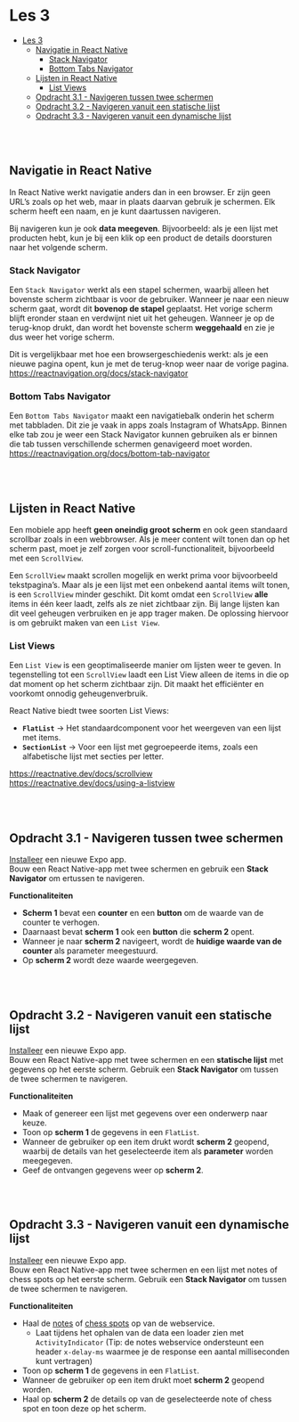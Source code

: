 # Les 3

- [Les 3](#les-3)
  - [Navigatie in React Native](#navigatie-in-react-native)
    - [Stack Navigator](#stack-navigator)
    - [Bottom Tabs Navigator](#bottom-tabs-navigator)
  - [Lijsten in React Native](#lijsten-in-react-native)
    - [List Views](#list-views)
  - [Opdracht 3.1 - Navigeren tussen twee schermen](#opdracht-31---navigeren-tussen-twee-schermen)
  - [Opdracht 3.2 - Navigeren vanuit een statische lijst](#opdracht-32---navigeren-vanuit-een-statische-lijst)
  - [Opdracht 3.3 - Navigeren vanuit een dynamische lijst](#opdracht-33---navigeren-vanuit-een-dynamische-lijst)

<br><br>

## Navigatie in React Native

In React Native werkt navigatie anders dan in een browser. Er zijn geen URL’s zoals op het web, maar in plaats daarvan
gebruik je schermen. Elk scherm heeft een naam, en je kunt daartussen navigeren.

Bij navigeren kun je ook **data meegeven**. Bijvoorbeeld: als je een lijst met producten hebt, kun je bij een klik op
een product de details doorsturen naar het volgende scherm.

### Stack Navigator

Een `Stack Navigator` werkt als een stapel schermen, waarbij alleen het bovenste scherm zichtbaar is voor de gebruiker.
Wanneer je naar een nieuw scherm gaat, wordt dit **bovenop de stapel** geplaatst. Het vorige scherm blijft eronder staan
en verdwijnt niet uit het geheugen. Wanneer je op de terug-knop drukt, dan wordt het bovenste scherm **weggehaald** en
zie je dus weer het vorige scherm.

Dit is vergelijkbaar met hoe een browsergeschiedenis werkt: als je een nieuwe pagina opent, kun je met de terug-knop
weer naar de vorige pagina. <br> https://reactnavigation.org/docs/stack-navigator

### Bottom Tabs Navigator

Een `Bottom Tabs Navigator` maakt een navigatiebalk onderin het scherm met tabbladen. Dit zie je vaak in apps zoals
Instagram of WhatsApp. Binnen elke tab zou je weer een Stack Navigator kunnen gebruiken als er binnen die tab tussen
verschillende schermen genavigeerd moet worden. <br> https://reactnavigation.org/docs/bottom-tab-navigator

<br><br>

## Lijsten in React Native

Een mobiele app heeft **geen oneindig groot scherm** en ook geen standaard scrollbar zoals in een webbrowser. Als je
meer content wilt tonen dan op het scherm past, moet je zelf zorgen voor scroll-functionaliteit, bijvoorbeeld met een
`ScrollView`.

Een `ScrollView` maakt scrollen mogelijk en werkt prima voor bijvoorbeeld tekstpagina’s. Maar als je een lijst met een
onbekend aantal items wilt tonen, is een `ScrollView` minder geschikt. Dit komt omdat een `ScrollView` **alle** items in
één keer laadt, zelfs als ze niet zichtbaar zijn. Bij lange lijsten kan dit veel geheugen verbruiken en je app trager
maken. De oplossing hiervoor is om gebruikt maken van een `List View`.

### List Views

Een `List View` is een geoptimaliseerde manier om lijsten weer te geven. In tegenstelling tot een `ScrollView` laadt een
List View alleen de items in die op dat moment op het scherm zichtbaar zijn. Dit maakt het efficiënter en voorkomt
onnodig geheugenverbruik.

React Native biedt twee soorten List Views:

- **`FlatList`** → Het standaardcomponent voor het weergeven van een lijst met items.
- **`SectionList`** → Voor een lijst met gegroepeerde items, zoals een alfabetische lijst met secties per letter.

https://reactnative.dev/docs/scrollview<br> https://reactnative.dev/docs/using-a-listview

<br><br>

## Opdracht 3.1 - Navigeren tussen twee schermen

[Installeer](../guides/installatie.md#les-2) een nieuwe Expo app. <br> Bouw een React Native-app met twee schermen en
gebruik een **Stack Navigator** om ertussen te navigeren.

**Functionaliteiten**

- **Scherm 1** bevat een **counter** en een **button** om de waarde van de counter te verhogen.
- Daarnaast bevat **scherm 1** ook een **button** die **scherm 2** opent.
- Wanneer je naar **scherm 2** navigeert, wordt de **huidige waarde van de counter** als parameter meegestuurd.
- Op **scherm 2** wordt deze waarde weergegeven.

<br><br>

## Opdracht 3.2 - Navigeren vanuit een statische lijst

[Installeer](../guides/installatie.md#les-2) een nieuwe Expo app. <br> Bouw een React Native-app met twee schermen en
een **statische lijst** met gegevens op het eerste scherm. Gebruik een **Stack Navigator** om tussen de twee schermen te
navigeren.

**Functionaliteiten**

- Maak of genereer een lijst met gegevens over een onderwerp naar keuze.
- Toon op **scherm 1** de gegevens in een `FlatList`.
- Wanneer de gebruiker op een item drukt wordt **scherm 2** geopend, waarbij de details van het geselecteerde item als
  **parameter** worden meegegeven.
- Geef de ontvangen gegevens weer op **scherm 2**.

<br><br>

## Opdracht 3.3 - Navigeren vanuit een dynamische lijst

[Installeer](../guides/installatie.md#les-2) een nieuwe Expo app. <br> Bouw een React Native-app met twee schermen en
een lijst met notes of chess spots op het eerste scherm. Gebruik een **Stack Navigator** om tussen de twee schermen te
navigeren.

**Functionaliteiten**

- Haal de [notes](https://notes.basboot.nl/notes) of [chess spots](https://prg06-node-express.antwan.eu/spots/) op van
  de webservice.
  - Laat tijdens het ophalen van de data een loader zien met `ActivityIndicator` (Tip: de notes webservice ondersteunt een header `x-delay-ms` waarmee je de response een aantal milliseconden kunt vertragen)
- Toon op **scherm 1** de gegevens in een `FlatList`.
- Wanneer de gebruiker op een item drukt moet **scherm 2** geopend worden.
- Haal op **scherm 2** de details op van de geselecteerde note of chess spot en toon deze op het scherm.
